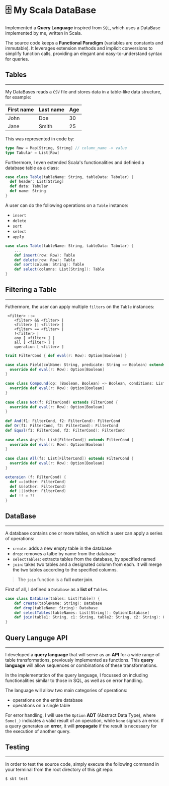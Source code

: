 # 🗄️ My Scala DataBase


Implemented a **Query Language** inspired from `SQL`,
which uses a DataBase implemented by me, written in Scala.


The source code keeps a **Functional Paradigm**
(variables are constants and immutable).
It leverages extension methods and implicit conversions to simplify function calls, 
providing an elegant and easy-to-understand syntax for queries.




## Tables
---

My DataBases reads a `CSV` file and stores data in a table-like data structure, for example:

| First name | Last name | Age  |
| :---       | :---      | :--- |
| John       | Doe       | 30   |
| Jane       | Smith     | 25   |



This was represented in code by:

```scala
type Row = Map[String, String] // column_name -> value
type Tabular = List[Row]
```


Furthermore, I even extended Scala's functionalities and definied a database table as a class:

```scala
case class Table(tableName: String, tableData: Tabular) {
  def header: List[String]
  def data: Tabular
  def name: String
}
```

A user can do the following operations on a `Table` instance:
- `insert`
- `delete`
- `sort`
- `select`
- `apply`


```scala
case class Table(tableName: String, tableData: Tabular) {
    ...
    def insert(row: Row): Table
    def delete(row: Row): Table
    def sort(column: String): Table
    def select(columns: List[String]): Table
}
```




## Filtering a Table
---

Futhermore, the user can apply multiple `filters` on the `Table` instances:
```
 <filter> ::= 
    <filter> && <filter> | 
    <filter> || <filter> |
    <filter> == <filter> |
    !<filter> |
    any [ <filter> ] |
    all [ <filter> ] |
    operation [ <filter> ]
```



```scala
trait FilterCond { def eval(r: Row): Option[Boolean] }
```
```scala
case class Field(colName: String, predicate: String => Boolean) extends FilterCond {
  override def eval(r: Row): Option[Boolean]
}
 
case class Compound(op: (Boolean, Boolean) => Boolean, conditions: List[FilterCond]) extends FilterCond {
  override def eval(r: Row): Option[Boolean]
}
 
case class Not(f: FilterCond) extends FilterCond {
  override def eval(r: Row): Option[Boolean]
}
 
def And(f1: FilterCond, f2: FilterCond): FilterCond
def Or(f1: FilterCond, f2: FilterCond): FilterCond
def Equal(f1: FilterCond, f2: FilterCond): FilterCond
 
case class Any(fs: List[FilterCond]) extends FilterCond {
  override def eval(r: Row): Option[Boolean]
}
 
case class All(fs: List[FilterCond]) extends FilterCond {
  override def eval(r: Row): Option[Boolean]
}
```
```scala
extension (f: FilterCond) {
  def ==(other: FilterCond)
  def &&(other: FilterCond)
  def ||(other: FilterCond)
  def !! = ??
}
```



## DataBase
---


A database contains one or more tables, on which a user can apply a series of operations:
- `create`: adds a new empty table in the database
- `drop`: removes a talbe by name from the database
- `selectTables`: extracts tables from the database, by specified named
- `join`: takes two tables and a designated column from each.
It will merge the two tables according to the specified columns.


> The `join` function is a **full outer join**.


First of all, I defined a `Database` as a **list of** `Tables`.

```scala
case class Database(tables: List[Table]) {
    def create(tableName: String): Database
    def drop(tableName: String): Database
    def selectTables(tableNames: List[String]): Option[Database]
    def join(table1: String, c1: String, table2: String, c2: String): Option[Table]
}
```


## Query Languge API
---



I developed a **query language** that will serve as an **API**
for a wide range of table transformations, previously implemented as functions.
This **query language** will allow sequences or combinations of these transformations.

In the implementation of the query language,
I focussed on including functionalities similar to those in SQL,
as well as on error handling.

The language will allow two main categories of operations:

- operations on the entire database
- operations on a single table

For error handling, I will use the `Option` **ADT** (Abstract Data Type),
where `Some(_)` indicates a valid result of an operation, while `None` signals an error.
If a query generates an **error**, it will **propagate** if the result is necessary for the execution of another query.


## Testing
---


In order to test the source code,
simply execute the following command in your terminal
from the root directory of this git repo:

```sh
$ sbt test
```
